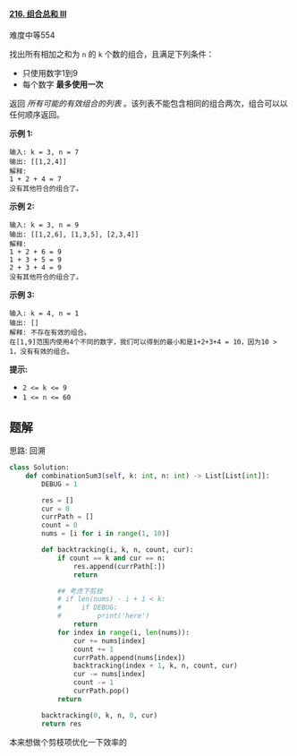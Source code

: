 #### [216. 组合总和 III](https://leetcode.cn/problems/combination-sum-iii/)

难度中等554

找出所有相加之和为 `n` 的 `k` 个数的组合，且满足下列条件：

- 只使用数字1到9
- 每个数字 **最多使用一次** 

返回 *所有可能的有效组合的列表* 。该列表不能包含相同的组合两次，组合可以以任何顺序返回。

 

**示例 1:**

```
输入: k = 3, n = 7
输出: [[1,2,4]]
解释:
1 + 2 + 4 = 7
没有其他符合的组合了。
```

**示例 2:**

```
输入: k = 3, n = 9
输出: [[1,2,6], [1,3,5], [2,3,4]]
解释:
1 + 2 + 6 = 9
1 + 3 + 5 = 9
2 + 3 + 4 = 9
没有其他符合的组合了。
```

**示例 3:**

```
输入: k = 4, n = 1
输出: []
解释: 不存在有效的组合。
在[1,9]范围内使用4个不同的数字，我们可以得到的最小和是1+2+3+4 = 10，因为10 > 1，没有有效的组合。
```

 

**提示:**

- `2 <= k <= 9`
- `1 <= n <= 60`



## 题解

思路: 回溯

~~~python
class Solution:
    def combinationSum3(self, k: int, n: int) -> List[List[int]]:
        DEBUG = 1

        res = []
        cur = 0
        currPath = []
        count = 0
        nums = [i for i in range(1, 10)]

        def backtracking(i, k, n, count, cur):
            if count == k and cur == n:
                res.append(currPath[:])
                return 

            ## 考虑下剪枝
            # if len(nums) - i + 1 < k:
            #     if DEBUG:
            #         print('here')
                return
            for index in range(i, len(nums)):
                cur += nums[index]
                count += 1
                currPath.append(nums[index])
                backtracking(index + 1, k, n, count, cur)
                cur -= nums[index]
                count -= 1
                currPath.pop()
            return 

        backtracking(0, k, n, 0, cur)
        return res

~~~

本来想做个剪枝项优化一下效率的

